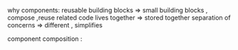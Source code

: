 why components:
reusable building blocks => small building  blocks ,  compose ,reuse
related code lives together => stored together
separation of concerns => different , simplifies

component composition :
